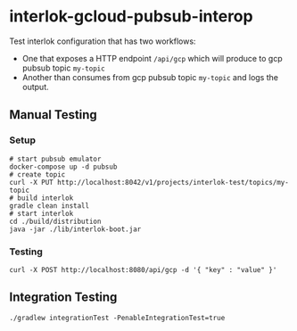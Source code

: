 # interlok-gcloud-pubsub-interop

Test interlok configuration that has two workflows:

* One that exposes a HTTP endpoint `/api/gcp` which will produce to gcp pubsub topic `my-topic`
* Another than consumes from gcp pubsub topic `my-topic` and logs the output.

## Manual Testing

### Setup

```shell
# start pubsub emulator
docker-compose up -d pubsub
# create topic
curl -X PUT http://localhost:8042/v1/projects/interlok-test/topics/my-topic
# build interlok
gradle clean install
# start interlok
cd ./build/distribution
java -jar ./lib/interlok-boot.jar
```

### Testing

```shell
curl -X POST http://localhost:8080/api/gcp -d '{ "key" : "value" }'
```

## Integration Testing

```shell
./gradlew integrationTest -PenableIntegrationTest=true
```
